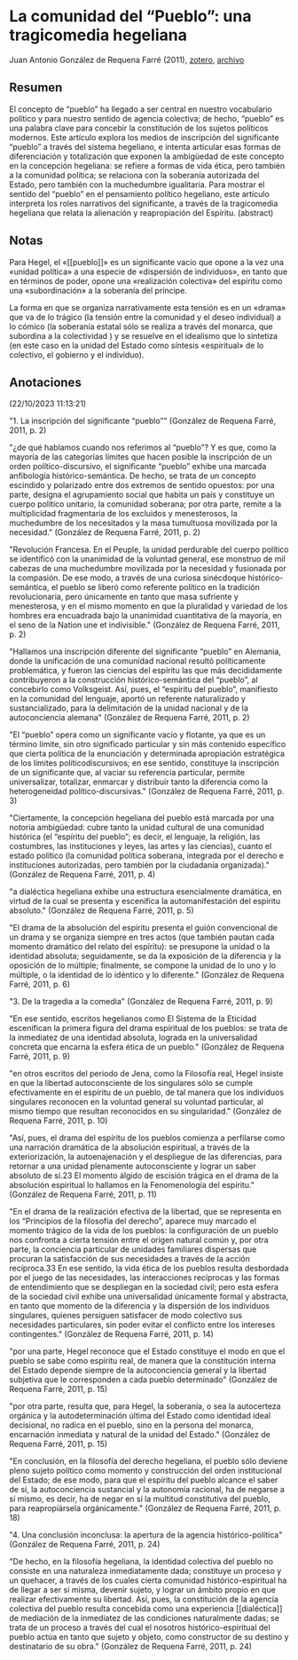 # La comunidad del “Pueblo”: una tragicomedia hegeliana

Juan Antonio González de Requena Farré (2011), [zotero](zotero://select/items/@gonzalezderequenafarre2011), [archivo](file:///home/sabhz/archivo/librero/gonzalezderequenafarre2011.pdf)

## Resumen
El concepto de “pueblo” ha llegado a ser central en nuestro vocabulario político y para nuestro sentido de agencia colectiva; de hecho, “pueblo” es una palabra clave para concebir la constitución de los sujetos políticos modernos. Este artículo explora los medios de inscripción del significante “pueblo” a través del sistema hegeliano, e intenta articular esas formas de diferenciación y totalización que exponen la ambigüedad de este concepto en la concepción hegeliana: se refiere a formas de vida ética, pero también a la comunidad política; se relaciona con la soberanía autorizada del Estado, pero también con la muchedumbre igualitaria. Para mostrar el sentido del “pueblo” en el pensamiento político hegeliano, este artículo interpreta los roles narrativos del significante, a través de la tragicomedia hegeliana que relata la alienación y reapropiación del Espíritu. (abstract)

## Notas

Para Hegel, el «[[pueblo]]» es un significante vacío que opone a la vez una «unidad política» a una especie de «dispersión de individuos», en tanto que en términos de poder, opone una «realización colectiva» del espíritu como una «subordinación» a la soberanía del príncipe.

La forma en que se organiza narrativamente esta tensión es en un «drama» que va de lo trágico (la tensión entre la comunidad y el deseo individual) a lo cómico (la soberanía estatal sólo se realiza a través del monarca, que subordina a la colectividad ) y se resuelve en el idealismo que lo sintetiza (en este caso en la unidad del Estado como síntesis «espiritual» de lo colectivo, el gobierno y el individuo).

## Anotaciones  
(22/10/2023 11:13:21)

"1. La inscripción del significante “pueblo”" (González de Requena Farré, 2011, p. 2)

"¿de qué hablamos cuando nos referimos al “pueblo”? Y es que, como la mayoría de las categorías límites que hacen posible la inscripción de un orden político-discursivo, el significante “pueblo” exhibe una marcada anfibología histórico-semántica. De hecho, se trata de un concepto escindido y polarizado entre dos extremos de sentido opuestos: por una parte, designa el agrupamiento social que habita un país y constituye un cuerpo político unitario, la comunidad soberana; por otra parte, remite a la multiplicidad fragmentaria de los excluidos y menesterosos, la muchedumbre de los necesitados y la masa tumultuosa movilizada por la necesidad." (González de Requena Farré, 2011, p. 2)

"Revolución Francesa. En el Peuple, la unidad perdurable del cuerpo político se identificó con la unanimidad de la voluntad general, ese monstruo de mil cabezas de una muchedumbre movilizada por la necesidad y fusionada por la compasión. De ese modo, a través de una curiosa sinécdoque histórico-semántica, el pueblo se liberó como referente político en la tradición revolucionaria, pero únicamente en tanto que masa sufriente y menesterosa, y en el mismo momento en que la pluralidad y variedad de los hombres era encuadrada bajo la unanimidad cuantitativa de la mayoría, en el seno de la Nation une et indivisible." (González de Requena Farré, 2011, p. 2)

"Hallamos una inscripción diferente del significante “pueblo” en Alemania, donde la unificación de una comunidad nacional resultó políticamente problemática, y fueron las ciencias del espíritu las que más decididamente contribuyeron a la construcción histórico-semántica del “pueblo”, al concebirlo como Volksgeist. Así, pues, el “espíritu del pueblo”, manifiesto en la comunidad del lenguaje, aportó un referente naturalizado y sustancializado, para la delimitación de la unidad nacional y de la autoconciencia alemana" (González de Requena Farré, 2011, p. 2)

"El “pueblo” opera como un significante vacío y flotante, ya que es un término límite, sin otro significado particular y sin más contenido específico que cierta política de la enunciación y determinada apropiación estratégica de los límites políticodiscursivos; en ese sentido, constituye la inscripción de un significante que, al vaciar su referencia particular, permite universalizar, totalizar, enmarcar y distribuir tanto la diferencia como la heterogeneidad político-discursivas." (González de Requena Farré, 2011, p. 3)

"Ciertamente, la concepción hegeliana del pueblo está marcada por una notoria ambigüedad: cubre tanto la unidad cultural de una comunidad histórica (el “espíritu del pueblo”; es decir, el lenguaje, la religión, las costumbres, las instituciones y leyes, las artes y las ciencias), cuanto el estado político (la comunidad política soberana, integrada por el derecho e instituciones autorizadas, pero también por la ciudadanía organizada)." (González de Requena Farré, 2011, p. 4)

"a dialéctica hegeliana exhibe una estructura esencialmente dramática, en virtud de la cual se presenta y escenifica la automanifestación del espíritu absoluto." (González de Requena Farré, 2011, p. 5)

"El drama de la absolución del espíritu presenta el guión convencional de un drama y se organiza siempre en tres actos (que también pautan cada momento dramático del relato del espíritu): se presupone la unidad o la identidad absoluta; seguidamente, se da la exposición de la diferencia y la oposición de lo múltiple; finalmente, se compone la unidad de lo uno y lo múltiple, o la identidad de lo idéntico y lo diferente." (González de Requena Farré, 2011, p. 6)

"3. De la tragedia a la comedia" (González de Requena Farré, 2011, p. 9)

"En ese sentido, escritos hegelianos como El Sistema de la Eticidad escenifican la primera figura del drama espiritual de los pueblos: se trata de la inmediatez de una identidad absoluta, lograda en la universalidad concreta que encarna la esfera ética de un pueblo." (González de Requena Farré, 2011, p. 9)

"en otros escritos del periodo de Jena, como la Filosofía real, Hegel insiste en que la libertad autoconsciente de los singulares sólo se cumple efectivamente en el espíritu de un pueblo, de tal manera que los individuos singulares reconocen en la voluntad general su voluntad particular, al mismo tiempo que resultan reconocidos en su singularidad." (González de Requena Farré, 2011, p. 10)

"Así, pues, el drama del espíritu de los pueblos comienza a perfilarse como una narración dramática de la absolución espiritual, a través de la exteriorización, la autoenajenación y el despliegue de las diferencias, para retornar a una unidad plenamente autoconsciente y lograr un saber absoluto de sí.23 El momento álgido de escisión trágica en el drama de la absolución espiritual lo hallamos en la Fenomenología del espíritu." (González de Requena Farré, 2011, p. 11)

"En el drama de la realización efectiva de la libertad, que se representa en los “Principios de la filosofía del derecho”, aparece muy marcado el momento trágico de la vida de los pueblos: la configuración de un pueblo nos confronta a cierta tensión entre el origen natural común y, por otra parte, la conciencia particular de unidades familiares dispersas que procuran la satisfacción de sus necesidades a través de la acción recíproca.33 En ese sentido, la vida ética de los pueblos resulta desbordada por el juego de las necesidades, las interacciones recíprocas y las formas de entendimiento que se despliegan en la sociedad civil; pero esta esfera de la sociedad civil exhibe una universalidad únicamente formal y abstracta, en tanto que momento de la diferencia y la dispersión de los individuos singulares, quienes persiguen satisfacer de modo colectivo sus necesidades particulares, sin poder evitar el conflicto entre los intereses contingentes." (González de Requena Farré, 2011, p. 14)

"por una parte, Hegel reconoce que el Estado constituye el modo en que el pueblo se sabe como espíritu real, de manera que la constitución interna del Estado depende siempre de la autoconciencia general y la libertad subjetiva que le corresponden a cada pueblo determinado" (González de Requena Farré, 2011, p. 15)

"por otra parte, resulta que, para Hegel, la soberanía, o sea la autocerteza orgánica y la autodeterminación última del Estado como identidad ideal decisional, no radica en el pueblo, sino en la persona del monarca, encarnación inmediata y natural de la unidad del Estado." (González de Requena Farré, 2011, p. 15)

"En conclusión, en la filosofía del derecho hegeliana, el pueblo sólo deviene pleno sujeto político como momento y construcción del orden institucional del Estado; de ese modo, para que el espíritu del pueblo alcance el saber de sí, la autoconciencia sustancial y la autonomía racional, ha de negarse a sí mismo, es decir, ha de negar en sí la multitud constitutiva del pueblo, para reapropiársela orgánicamente." (González de Requena Farré, 2011, p. 18)

"4. Una conclusión inconclusa: la apertura de la agencia histórico-política" (González de Requena Farré, 2011, p. 24)

"De hecho, en la filosofía hegeliana, la identidad colectiva del pueblo no consiste en una naturaleza inmediatamente dada; constituye un proceso y un quehacer, a través de los cuales cierta comunidad histórico-espiritual ha de llegar a ser sí misma, devenir sujeto, y lograr un ámbito propio en que realizar efectivamente su libertad. Así, pues, la constitución de la agencia colectiva del pueblo resulta concebida como una experiencia [[dialéctica]] de mediación de la inmediatez de las condiciones naturalmente dadas; se trata de un proceso a través del cual el nosotros histórico-espiritual del pueblo actúa en tanto que sujeto y objeto, como constructor de su destino y destinatario de su obra." (González de Requena Farré, 2011, p. 24)